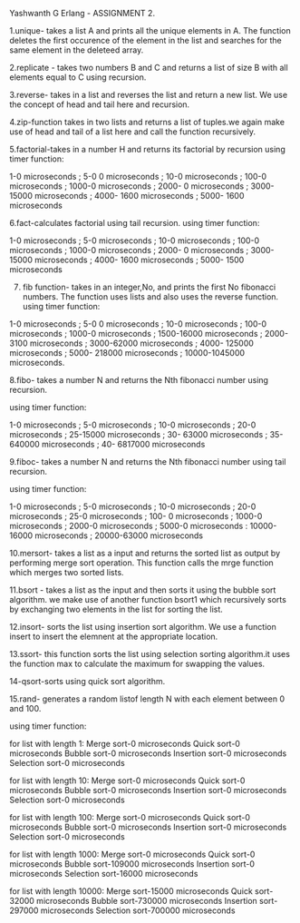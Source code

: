 Yashwanth G
Erlang - ASSIGNMENT 2.

1.unique- takes a list A and prints all the unique elements in A. The function deletes the first occurence of the element in the list and searches for the same element in the deleteed array.

2.replicate - takes two numbers B and C and returns a list of size B with all elements equal to C using recursion.

3.reverse- takes in a list and reverses the list and return a new list. We use the concept of head and tail here and recursion.

4.zip-function takes in two lists and returns a list of tuples.we again make use of head and tail of a list here and call the function recursively.

5.factorial-takes in a number H and returns its factorial by recursion
using timer function:

1-0 microseconds ; 5-0 0 microseconds  ; 10-0 microseconds ; 100-0 microseconds ; 1000-0 microseconds ; 2000- 0 microseconds ; 3000-15000 microseconds ; 4000- 1600 microseconds ; 5000- 1600 microseconds 

6.fact-calculates factorial using tail recursion.
using timer function:

1-0 microseconds ; 5-0 microseconds  ; 10-0 microseconds ; 100-0 microseconds ; 1000-0 microseconds ; 2000- 0 microseconds ; 3000-15000 microseconds ; 4000- 1600 microseconds ; 5000- 1500 microseconds

7. fib function- takes in an integer,No, and prints the first No fibonacci numbers. The function uses lists and also uses the reverse function.
using timer function:

1-0 microseconds ; 5-0 0 microseconds  ; 10-0 microseconds ; 100-0 microseconds ; 1000-0 microseconds ; 1500-16000 microseconds ; 2000- 3100 microseconds ; 3000-62000 microseconds ; 4000- 125000 microseconds ; 5000- 218000 microseconds ; 10000-1045000 microseconds.

8.fibo- takes a number N and returns the Nth fibonacci number using recursion.

using timer function:

1-0 microseconds ; 5-0 microseconds  ; 10-0 microseconds ; 20-0 microseconds ; 25-15000 microseconds ; 30- 63000 microseconds ; 35-640000 microseconds ; 40- 6817000 microseconds 

9.fiboc- takes a number N and returns the Nth fibonacci number using tail recursion.

using timer function:

1-0 microseconds ; 5-0 microseconds  ; 10-0 microseconds ; 20-0 microseconds ; 25-0 microseconds ; 100- 0 microseconds ; 1000-0 microseconds ; 2000-0 microseconds ; 5000-0 microseconds : 10000-16000 microseconds ; 20000-63000 microseconds 

10.mersort- takes a list as a input and returns the sorted list as output by performing merge sort operation. This function calls the mrge function which merges two sorted lists.

11.bsort -  takes a list as the input and then sorts it using the bubble sort algorithm. we make use of another function bsort1 which recursively sorts by exchanging two elements in the list for sorting the list.

12.insort- sorts the list using insertion sort algorithm. We use a function insert to insert the elemnent at the appropriate location.

13.ssort- this function sorts the list using selection sorting algorithm.it uses the function max to calculate the maximum for swapping the values.

14-qsort-sorts using quick sort algorithm.

15.rand- generates a random listof length N with each element between 0 and 100.

using timer function:

for list with length 1:
Merge sort-0 microseconds
Quick sort-0 microseconds
Bubble sort-0 microseconds
Insertion sort-0 microseconds
Selection sort-0 microseconds

for list with length 10:
Merge sort-0 microseconds
Quick sort-0 microseconds
Bubble sort-0 microseconds
Insertion sort-0 microseconds
Selection sort-0 microseconds

for list with length 100:
Merge sort-0 microseconds
Quick sort-0 microseconds
Bubble sort-0 microseconds
Insertion sort-0 microseconds
Selection sort-0 microseconds

for list with length 1000:
Merge sort-0 microseconds
Quick sort-0 microseconds
Bubble sort-109000 microseconds
Insertion sort-0 microseconds
Selection sort-16000 microseconds

for list with length 10000:
Merge sort-15000 microseconds
Quick sort-32000 microseconds
Bubble sort-730000 microseconds
Insertion sort-297000 microseconds
Selection sort-700000 microseconds


